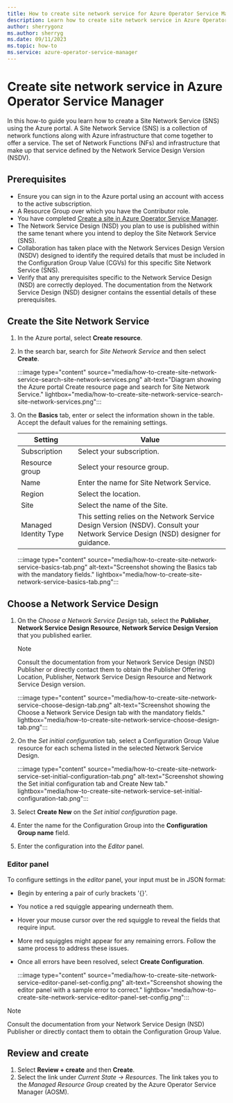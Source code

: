 ```yaml
---
title: How to create site network service for Azure Operator Service Manager
description: Learn how to create site network service in Azure Operator Service Manager.
author: sherrygonz
ms.author: sherryg
ms.date: 09/11/2023
ms.topic: how-to
ms.service: azure-operator-service-manager
---
```


# Create site network service in Azure Operator Service Manager

In this how-to guide you learn how to create a Site Network Service (SNS) using the Azure portal. A Site Network Service (SNS) is a collection of network functions along with Azure infrastructure that come together to offer a service. The set of Network Functions (NFs) and infrastructure that make up that service defined by the Network Service Design Version (NSDV).

## Prerequisites

- Ensure you can sign in to the Azure portal using an account with access to the active subscription.
- A Resource Group over which you have the Contributor role.
- You have completed [Create a site in Azure Operator Service Manager](how-to-create-site.md).
- The Network Service Design (NSD) you plan to use is published within the same tenant where you intend to deploy the Site Network Service (SNS).
- Collaboration has taken place with the Network Services Design Version (NSDV) designed to identify the required details that must be included in the Configuration Group Value (CGVs) for this specific Site Network Service (SNS).
- Verify that any prerequisites specific to the Network Service Design (NSD) are correctly deployed. The documentation from the Network Service Design (NSD) designer contains the essential details of these prerequisites.

## Create the Site Network Service

1. In the Azure portal, select **Create resource**.
1. In the search bar, search for *Site Network Service* and then select **Create**.

    :::image type="content" source="media/how-to-create-site-network-service-search-site-network-services.png" alt-text="Diagram showing the Azure portal Create resource page and search for Site Network Service." lightbox="media/how-to-create-site-network-service-search-site-network-services.png":::

1. On the **Basics** tab, enter or select the information shown in the table. Accept the default values for the remaining settings.

    |Setting|Value| 
    |---|---| 
    |Subscription| Select your subscription.| 
    |Resource group| Select your resource group.|
    |Name| Enter the name for Site Network Service.| 
    |Region| Select the location.| 
    |Site| Select the name of the Site.|
    |Managed Identity Type | This setting relies on the Network Service Design Version (NSDV). Consult your Network Service Design (NSD) designer for guidance. |

    :::image type="content" source="media/how-to-create-site-network-service-basics-tab.png" alt-text="Screenshot showing the Basics tab with the mandatory fields." lightbox="media/how-to-create-site-network-service-basics-tab.png":::

## Choose a Network Service Design

1. On the *Choose a Network Service Design* tab, select the **Publisher**, **Network Service Design Resource**, **Network Service Design Version** that you published earlier.

    > [!NOTE]
    > Consult the documentation from your Network Service Design (NSD) Publisher or directly contact them to obtain the Publisher Offering Location, Publisher, Network Service Design Resource and Network Service Design version.

    :::image type="content" source="media/how-to-create-site-network-service-choose-design-tab.png" alt-text="Screenshot showing the Choose a Network Service Design tab with the mandatory fields." lightbox="media/how-to-create-site-network-service-choose-design-tab.png":::

1. On the *Set initial configuration* tab, select a Configuration Group Value resource for each schema listed in the selected Network Service Design.

    :::image type="content" source="media/how-to-create-site-network-service-set-initial-configuration-tab.png" alt-text="Screenshot showing the Set initial configuration tab and Create New tab." lightbox="media/how-to-create-site-network-service-set-initial-configuration-tab.png":::

1. Select **Create New** on the *Set initial configuration* page.
1. Enter the name for the Configuration Group into the **Configuration Group name** field.
1. Enter the configuration into the *Editor* panel.

### Editor panel

To configure settings in the *editor* panel, your input must be in JSON format:

- Begin by entering a pair of curly brackets '{}'.
- You notice a red squiggle appearing underneath them.
- Hover your mouse cursor over the red squiggle to reveal the fields that require input.
- More red squiggles might appear for any remaining errors. Follow the same process to address these issues.
- Once all errors have been resolved, select **Create Configuration**.

    :::image type="content" source="media/how-to-create-site-network-service-editor-panel-set-config.png" alt-text="Screenshot showing the editor panel with a sample error to correct." lightbox="media/how-to-create-site-network-service-editor-panel-set-config.png":::

> [!NOTE]
> Consult the documentation from your Network Service Design (NSD) Publisher or directly contact them to obtain the Configuration Group Value.

## Review and create

1. Select **Review + create** and then **Create**.
1. Select the link under *Current State -> Resources*. The link takes you to the *Managed Resource Group* created by the Azure Operator Service Manager (AOSM).
